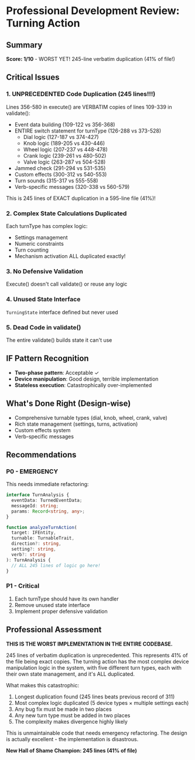 # Professional Development Review: Turning Action

## Summary
**Score: 1/10** - WORST YET! 245-line verbatim duplication (41% of file!)

## Critical Issues

### 1. UNPRECEDENTED Code Duplication (245 lines!!!)
Lines 356-580 in execute() are VERBATIM copies of lines 109-339 in validate():
- Event data building (109-122 vs 356-368)
- ENTIRE switch statement for turnType (126-288 vs 373-528)
  - Dial logic (127-187 vs 374-427)
  - Knob logic (189-205 vs 430-446)
  - Wheel logic (207-237 vs 448-478)
  - Crank logic (239-261 vs 480-502)
  - Valve logic (263-287 vs 504-528)
- Jammed check (291-294 vs 531-535)
- Custom effects (300-312 vs 540-553)
- Turn sounds (315-317 vs 555-558)
- Verb-specific messages (320-338 vs 560-579)

This is 245 lines of EXACT duplication in a 595-line file (41%)!

### 2. Complex State Calculations Duplicated
Each turnType has complex logic:
- Settings management
- Numeric constraints
- Turn counting
- Mechanism activation
ALL duplicated exactly!

### 3. No Defensive Validation
Execute() doesn't call validate() or reuse any logic

### 4. Unused State Interface
`TurningState` interface defined but never used

### 5. Dead Code in validate()
The entire validate() builds state it can't use

## IF Pattern Recognition
- **Two-phase pattern**: Acceptable ✓
- **Device manipulation**: Good design, terrible implementation
- **Stateless execution**: Catastrophically over-implemented

## What's Done Right (Design-wise)
- Comprehensive turnable types (dial, knob, wheel, crank, valve)
- Rich state management (settings, turns, activation)
- Custom effects system
- Verb-specific messages

## Recommendations

### P0 - EMERGENCY
This needs immediate refactoring:
```typescript
interface TurnAnalysis {
  eventData: TurnedEventData;
  messageId: string;
  params: Record<string, any>;
}

function analyzeTurnAction(
  target: IFEntity,
  turnable: TurnableTrait,
  direction?: string,
  setting?: string,
  verb?: string
): TurnAnalysis {
  // ALL 245 lines of logic go here!
}
```

### P1 - Critical
1. Each turnType should have its own handler
2. Remove unused state interface
3. Implement proper defensive validation

## Professional Assessment
**THIS IS THE WORST IMPLEMENTATION IN THE ENTIRE CODEBASE.**

245 lines of verbatim duplication is unprecedented. This represents 41% of the file being exact copies. The turning action has the most complex device manipulation logic in the system, with five different turn types, each with their own state management, and it's ALL duplicated.

What makes this catastrophic:
1. Longest duplication found (245 lines beats previous record of 311)
2. Most complex logic duplicated (5 device types × multiple settings each)
3. Any bug fix must be made in two places
4. Any new turn type must be added in two places
5. The complexity makes divergence highly likely

This is unmaintainable code that needs emergency refactoring. The design is actually excellent - the implementation is disastrous.

**New Hall of Shame Champion: 245 lines (41% of file)**